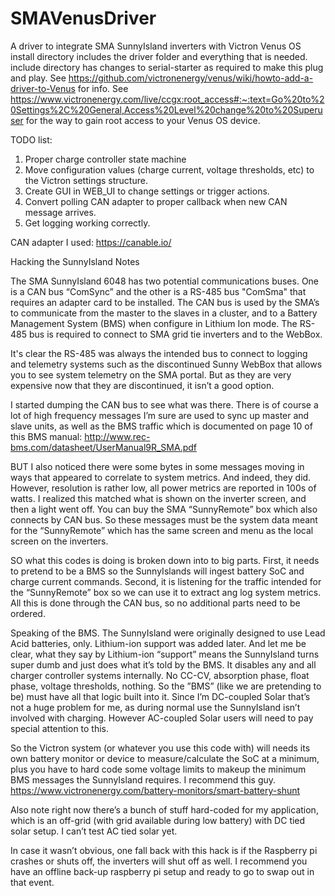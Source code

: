 # SMAVenusDriver
A driver to integrate SMA SunnyIsland inverters with Victron Venus OS
install directory includes the driver folder and everything that is needed. 
include directory has changes to serial-starter as required to make this plug and play. 
See https://github.com/victronenergy/venus/wiki/howto-add-a-driver-to-Venus for info.
See https://www.victronenergy.com/live/ccgx:root_access#:~:text=Go%20to%20Settings%2C%20General,Access%20Level%20change%20to%20Superuser for the way to gain root access to your Venus OS device. 

TODO list:
 1)	Proper charge controller state machine
 2)	Move configuration values (charge current, voltage thresholds, etc) to the Victron settings structure. 
 3)	Create GUI in WEB_UI to change settings or trigger actions. 
 4)	Convert polling CAN adapter to proper callback when new CAN message arrives.
 5)	Get logging working correctly. 
 
CAN adapter I used: https://canable.io/

Hacking the SunnyIsland Notes

The SMA SunnyIsland 6048 has two potential communications buses. One is a CAN bus “ComSync” and the other is a RS-485 bus "ComSma" that requires an adapter card to be installed. The CAN bus is used by the SMA’s to communicate from the master to the slaves in a cluster, and to a Battery Management System (BMS) when configure in Lithium Ion mode. The RS-485 bus is required to connect to SMA grid tie inverters and to the WebBox.

It's clear the RS-485 was always the intended bus to connect to logging and telemetry systems such as the discontinued Sunny WebBox that allows you to see system telemetry on the SMA portal. But as they are very expensive now that they are discontinued, it isn’t a good option.

I started dumping the CAN bus to see what was there. There is of course a lot of high frequency messages I’m sure are used to sync up master and slave units, as well as the BMS traffic which is documented on page 10 of this BMS manual: http://www.rec-bms.com/datasheet/UserManual9R_SMA.pdf

BUT I also noticed there were some bytes in some messages moving in ways that appeared to correlate to system metrics. And indeed, they did. However, resolution is rather low, all power metrics are reported in 100s of watts. I realized this matched what is shown on the inverter screen, and then a light went off. You can buy the SMA “SunnyRemote” box which also connects by CAN bus. So these messages must be the system data meant for the “SunnyRemote” which has the same screen and menu as the local screen on the inverters. 

SO what this codes is doing is broken down into to big parts. First, it needs to pretend to be a BMS so the SunnyIslands will ingest battery SoC and charge current commands. Second, it is listening for the traffic intended for the “SunnyRemote” box so we can use it to extract ang log system metrics. All this is done through the CAN bus, so no additional parts need to be ordered. 

 Speaking of the BMS. The SunnyIsland were originally designed to use Lead Acid batteries, only. Lithium-ion support was added later. And let me be clear, what they say by Lithium-ion “support” means the SunnyIsland turns super dumb and just does what it’s told by the BMS. It disables any and all charger controller systems internally. No CC-CV, absorption phase, float phase, voltage thresholds, nothing. So the ”BMS” (like we are pretending to be) must have all that logic built into it. Since I’m DC-coupled Solar that’s not a huge problem for me, as during normal use the SunnyIsland isn’t involved with charging. However AC-coupled Solar users will need to pay special attention to this.
 
So the Victron system (or whatever you use this code with) will needs its own battery monitor or device to measure/calculate the SoC at a minimum, plus you have to hard code some voltage limits to makeup the minimum BMS messages the SunnyIsland requires. I recommend this guy. https://www.victronenergy.com/battery-monitors/smart-battery-shunt 

Also note right now there’s a bunch of stuff hard-coded for my application, which is an off-grid (with grid available during low battery) with DC tied solar setup. I can’t test AC tied solar yet. 

In case it wasn’t obvious, one fall back with this hack is if the Raspberry pi crashes or shuts off, the inverters will shut off as well. I recommend you have an offline back-up raspberry pi setup and ready to go to swap out in that event. 

